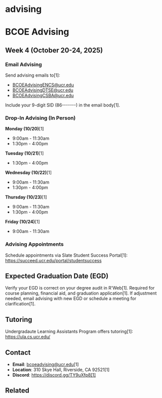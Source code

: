 # advising

# BCOE Advising

## Week 4 (October 20-24, 2025)

### Email Advising
Send advising emails to[1]:
- BCOEAdvisingENCS@ucr.edu
- BCOEAdvisingDTSE@ucr.edu
- BCOEAdvisingCSBA@ucr.edu

Include your 9-digit SID (86-------) in the email body[1].

### Drop-In Advising (In Person)

**Monday (10/20)**[1]
- 9:00am - 11:30am
- 1:30pm - 4:00pm

**Tuesday (10/21)**[1]
- 1:30pm - 4:00pm

**Wednesday (10/22)**[1]
- 9:00am - 11:30am
- 1:30pm - 4:00pm

**Thursday (10/23)**[1]
- 9:00am - 11:30am
- 1:30pm - 4:00pm

**Friday (10/24)**[1]
- 9:00am - 11:30am

### Advising Appointments
Schedule appointments via Slate Student Success Portal[1]: https://succeed.ucr.edu/portal/studentsuccess

## Expected Graduation Date (EGD)

Verify your EGD is correct on your degree audit in R'Web[1]. Required for course planning, financial aid, and graduation application[1]. If adjustment needed, email advising with new EGD or schedule a meeting for clarification[1].

## Tutoring

Undergradaute Learning Assistants Program offers tutoring[1]: https://ula.cs.ucr.edu/

## Contact
- **Email**: bcoeadvising@ucr.edu[1]
- **Location**: 310 Skye Hall, Riverside, CA 92521[1]
- **Discord**: https://discord.gg/TY9uXfp8[1]


## Related

